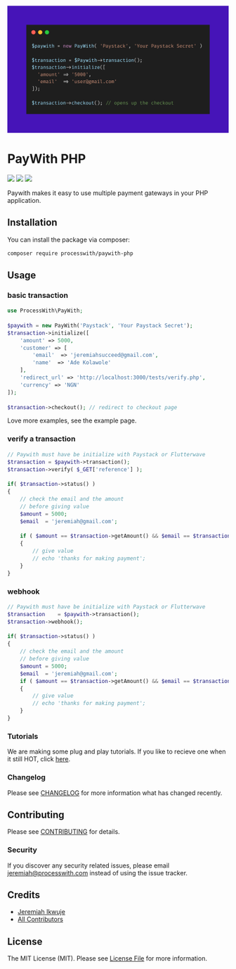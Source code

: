 ![paywith repo image](https://raw.githubusercontent.com/processwith/processwith-assets/main/paywith-repo-featured%20image.png "Featured")

# PayWith PHP

[![](https://img.shields.io/github/release/processwith/paywith-php.svg)](https://github.com/processwith/paywith-php/releases/)
[![](https://img.shields.io/github/license/processwith/paywith-php.svg)](https://github.com/processwith/paywith-php/blob/master/LICENSE)
[![](https://img.shields.io/travis/processwith/paywith-php.svg)](https://travis-ci.com/github/processwith/paywith-php/)

Paywith makes it easy to use multiple payment gateways in your PHP application.

## Installation

You can install the package via composer:

```bash
composer require processwith/paywith-php
```

## Usage

### basic transaction
``` php
use ProcessWith\PayWith;

$paywith = new PayWith('Paystack', 'Your Paystack Secret');
$transaction->initialize([
    'amount' => 5000,
    'customer' => [
        'email'  => 'jeremiahsucceed@gmail.com',
        'name'  => 'Ade Kolawole'
    ],
    'redirect_url' => 'http://localhost:3000/tests/verify.php',
    'currency' => 'NGN'
]);

$transaction->checkout(); // redirect to checkout page
```
Love more examples, see the example page.

### verify a transaction
``` php
// Paywith must have be initialize with Paystack or Flutterwave 
$transaction = $paywith->transaction();
$transaction->verify( $_GET['reference'] );

if( $transaction->status() )
{
    // check the email and the amount
    // before giving value
    $amount = 5000;
    $email  = 'jeremiah@gmail.com';

    if ( $amount == $transaction->getAmount() && $email == $transaction->getEmail() )
    {
        // give value
        // echo 'thanks for making payment';
    }
}
```

### webhook
``` php
// Paywith must have be initialize with Paystack or Flutterwave 
$transaction    = $paywith->transaction();
$transaction->webhook();

if( $transaction->status() )
{
    // check the email and the amount
    // before giving value
    $amount = 5000;
    $email  = 'jeremiah@gmail.com';
    if ( $amount == $transaction->getAmount() && $email == $transaction->getEmail() )
    {
        // give value
        // echo 'thanks for making payment';
    }
}
```

### Tutorials
We are making some plug and play tutorials. If you like to recieve one when it still HOT, click [here](#).

### Changelog

Please see [CHANGELOG](CHANGELOG.md) for more information what has changed recently.

## Contributing

Please see [CONTRIBUTING](CONTRIBUTING.md) for details.

### Security

If you discover any security related issues, please email jeremiah@processwith.com instead of using the issue tracker.

## Credits

- [Jeremiah Ikwuje](https://github.com/ijsucceed)
- [All Contributors](../../contributors)

## License

The MIT License (MIT). Please see [License File](LICENSE.md) for more information.